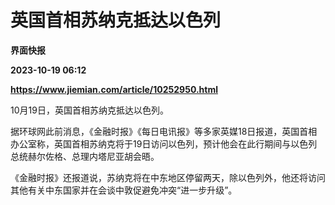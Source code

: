 # 英国首相苏纳克抵达以色列
**界面快报**

**2023-10-19 06:12**

**https://www.jiemian.com/article/10252950.html**

10月19日，英国首相苏纳克抵达以色列。

据环球网此前消息，《金融时报》《每日电讯报》等多家英媒18日报道，英国首相办公室称，英国首相苏纳克将于19日访问以色列，预计他会在此行期间与以色列总统赫尔佐格、总理内塔尼亚胡会晤。

《金融时报》还报道说，苏纳克将在中东地区停留两天，除以色列外，他还将访问其他有关中东国家并在会谈中敦促避免冲突“进一步升级”。